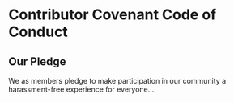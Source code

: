 # Contributor Covenant Code of Conduct

## Our Pledge
We as members pledge to make participation in our community a harassment-free experience for everyone...
